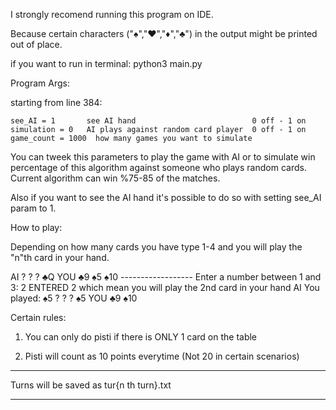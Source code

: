 I strongly recomend running this program on IDE.

Because certain characters ("♠","♥","♦","♣") in the output might be printed out of place.

if you want to run in terminal:
	python3 main.py
	

Program Args:

starting from line 384:

	see_AI = 1       see AI hand                          0 off - 1 on 
	simulation = 0   AI plays against random card player  0 off - 1 on
	game_count = 1000  how many games you want to simulate


You can tweek this parameters to play the game with AI or to simulate win percentage of this algorithm against someone who plays random cards. Current algorithm can win %75-85 of the matches.

Also if you want to see the AI hand it's possible to do so with setting see_AI param to 1.



How to play:
	
Depending on how many cards you have type 1-4 and you will play the "n"th card in your hand.
	
AI	? ? ? 
	♣Q 
YOU	♣9 ♠5 ♠10 
	------------------
	Enter a number between 1 and 3: 2  ENTERED 2 which mean you will play the 2nd card in your hand
AI	You played: ♠5
	? ? ? 
	♠5 
YOU	♣9 ♠10



Certain rules:
1)	You can only do pisti if there is ONLY 1 card on the table

2)	Pisti will count as 10 points everytime (Not 20 in certain scenarios)


***
Turns will be saved as tur{n th turn}.txt
***
